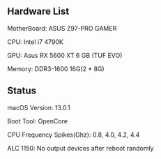 ## Hardware List

MotherBoard: ASUS Z97-PRO GAMER

CPU: Intel i7 4790K

GPU: Asus RX 5600 XT 6 GB (TUF EVO)

Memory: DDR3-1600 16G(2 * 8G)

## Status

macOS Version: 13.0.1

Boot Tool: OpenCore

CPU Frequency Spikes(Ghz): 0.8, 4.0, 4.2, 4.4

ALC 1150: No output devices after reboot randomly
